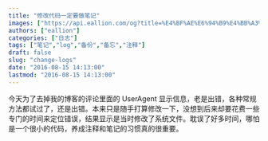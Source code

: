 ```yaml
---
title: "修改代码一定要做笔记"
images: ["https://api.eallion.com/og?title=%E4%BF%AE%E6%94%B9%E4%BB%A3%E7%A0%81%E4%B8%80%E5%AE%9A%E8%A6%81%E5%81%9A%E7%AC%94%E8%AE%B0"]
authors: ["eallion"]
categories: ["日志"]
tags: ["笔记","log","备份","备忘","注释"]
draft: false
slug: "change-logs"
date: "2016-08-15 14:13:00"
lastmod: "2016-08-15 14:13:00"
---
```


今天为了去掉我的博客的评论里面的 UserAgent 显示信息，老是出错，各种常规方法都试过了，还是出错。本来只是随手打算修改一下，没想到后来却要花费一些专门的时间来定位错误，结果显示是当时修改了系统文件。耽误了好多时间，哪怕是一个很小的代码，养成注释和笔记的习惯真的很重要。
